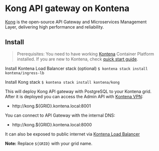 # Kong API gateway on Kontena

[Kong](https://getkong.org/) is the open-source API Gateway and Microservices Management Layer, delivering high performance and reliability.

## Install
> Prerequisites: You need to have working [Kontena](http://www.kontena.io) Container Platform installed. If you are new to Kontena, check [quick start guide](http://www.kontena.io/docs/quick-start).

Install Kontena Load Balancer stack (optional)
`$ kontena stack install kontena/ingress-lb`

Install Kong stack
`$ kontena stack install kontena/kong`

This will deploy Kong API gateway with PostgreSQL to your Kontena grid. After it is deployed you can access the Admin API with [Kontena VPN](http://kontena.io/docs/using-kontena/vpn-access.html):
- http://kong.${GRID}.kontena.local:8001

You can connect to API Gateway with the internal DNS:
- http://kong.${GRID}.kontena.local:8000

It can also be exposed to public internet via [Kontena Load Balancer](http://kontena.io/docs/using-kontena/loadbalancer.html)

**Note:** Replace `${GRID}` with your grid name.

